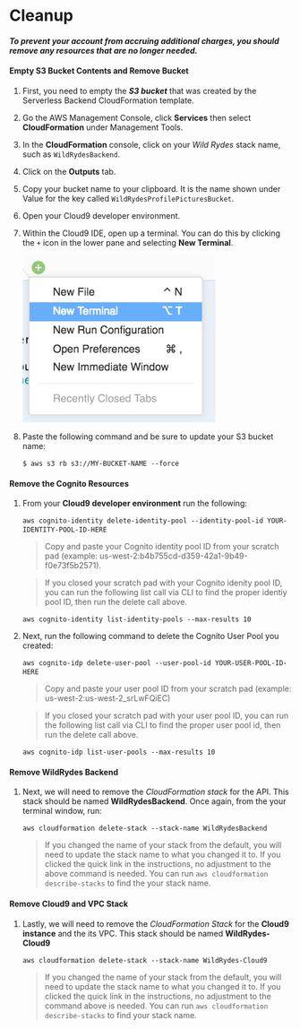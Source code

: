 # Cleanup

#### *To prevent your account from accruing additional charges, you should remove any resources that are no longer needed.*

#### Empty S3 Bucket Contents and Remove Bucket

1. First, you need to empty the ***S3 bucket*** that was created by the Serverless Backend CloudFormation template.
2. Go the AWS Management Console, click **Services** then select **CloudFormation** under Management Tools.
3. In the **CloudFormation** console, click on your *Wild Rydes* stack name, such as `WildRydesBackend`.
4. Click on the **Outputs** tab.
5. Copy your bucket name to your clipboard. It is the name shown under Value for the key called `WildRydesProfilePicturesBucket`.
6. Open your Cloud9 developer environment.
7. Within the Cloud9 IDE, open up a terminal. You can do this by clicking the `+` icon in the lower pane and selecting **New Terminal**.

	![Cloud9 Terminal](../images/cloud9-new-terminal.png)

8. Paste the following command and be sure to update your S3 bucket name:
	```
	$ aws s3 rb s3://MY-BUCKET-NAME --force 
	```

#### Remove the Cognito Resources

1. From your **Cloud9 developer environment** run the following:
	
	```
	aws cognito-identity delete-identity-pool --identity-pool-id YOUR-IDENTITY-POOL-ID-HERE
	```
	> Copy and paste your Cognito identity pool ID from your scratch pad (example: us-west-2:b4b755cd-d359-42a1-9b49-f0e73f5b2571).

	> If you closed your scratch pad with your Cognito idenity pool ID, you can run the following list call via CLI to find the proper identiy pool ID, then run the delete call above.
	
	```
	aws cognito-identity list-identity-pools --max-results 10
	```

2. Next, run the following command to delete the Cognito User Pool you created:

	```
	aws cognito-idp delete-user-pool --user-pool-id YOUR-USER-POOL-ID-HERE
	```
	
	> Copy and paste your user pool ID from your scratch pad (example: us-west-2:us-west-2_srLwFQiEC)
	
	> If you closed your scratch pad with your user pool ID, you can run the following list call via CLI to find the proper user pool id, then run the delete call above.

	```
	aws cognito-idp list-user-pools --max-results 10
	```

#### Remove WildRydes Backend

1. Next, we will need to remove the *CloudFormation stack* for the API. This stack should be named **WildRydesBackend**. Once again, from the your terminal window, run:

	```
	aws cloudformation delete-stack --stack-name WildRydesBackend
	```
	> If you changed the name of your stack from the default, you will need to update the stack name to what you changed it to.  If you clicked the quick link in the instructions, no adjustment to the above command is needed. You can run `aws cloudformation describe-stacks` to find the your stack name.

#### Remove Cloud9 and VPC Stack

1. Lastly, we will need to remove the *CloudFormation Stack* for the **Cloud9 instance** and the its VPC. This stack should be named **WildRydes-Cloud9**

	```
	aws cloudformation delete-stack --stack-name WildRydes-Cloud9
	```
	> If you changed the name of your stack from the default, you will need to update the stack name to what you changed it to.  If you clicked the quick link in the instructions, no adjustment to the command above is needed.  You can run `aws cloudformation describe-stacks` to find your stack name.
